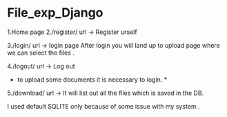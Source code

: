 # File_exp_Django

1.Home page
2./register/  url  -> Register urself

3./login/ url  -> login page
After login you will land up to upload page where we can select the files . 

4./logout/  url  -> Log out 

* to upload some documents it is necessary to login. *

5./download/  url  ->   It will list out all the files which is saved in the DB.


I used default SQLITE only because of some issue with my system .
